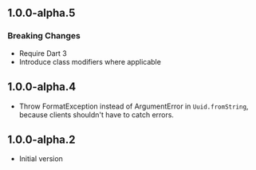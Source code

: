 ## 1.0.0-alpha.5

### Breaking Changes

- Require Dart 3
- Introduce class modifiers where applicable

## 1.0.0-alpha.4

- Throw FormatException instead of ArgumentError in `Uuid.fromString`,
  because clients shouldn't have to catch errors.

## 1.0.0-alpha.2

- Initial version
